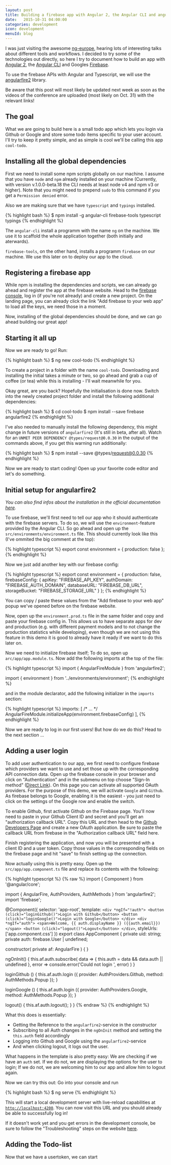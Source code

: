 ```yaml
---
layout: post
title: Building a firebase app with Angular 2, the Angular CLI and angularfire2
date:   2015-10-31 04:00:00
categories: development
icon: development
menuId: blog
---
```


I was just visiting the awesome [ng-europe](https://ngeurope.org/), hearing lots of interesting talks about different tools and workflows.
I decided to try some of the technologies out directly, so here I try to document how to build an app with [Angular 2](https://angular.io/), the [Angular CLI](https://github.com/angular/angular-cli) and Googles [Firebase](https://firebase.google.com/).

To use the firebase APIs with Angular and Typescript, we will use the [angularfire2](https://github.com/angular/angularfire2) library.

Be aware that this post will most likely be updated next week as soon as the videos of the conference are uploaded (most likely on Oct. 31) with the relevant links!

## The goal

What we are going to build here is a small todo app which lets you login via Github or Google and store some todo items specific to your user account. I'll try to keep it pretty simple, and as simple is cool we'll be calling this app `cool-todo`.

## Installing all the global dependencies

First we need to install some npm scripts globally on our machine. I assume that you have `node` and `npm` already installed on your machine (Currently, with version v.1.0.0-beta.18 the CLI needs at least node v4 and npm v3 or higher). Note that you might need to prepend `sudo` to this command if you get a `Permission denied` error.

Also we are making sure that we have `typescript` and `typings` installed.

{% highlight bash %}
$ npm install -g angular-cli firebase-tools typescript typings
{% endhighlight %}

The `angular-cli` install a programm with the name `ng` on the machine. We use it to scaffold the whole application together (both initially and aterwards).

`firebase-tools`, on the other hand, installs a programm `firebase` on our machine. We use this later on to deploy our app to the cloud.

## Registering a firebase app

While npm is installing the dependencies and scripts, we can already go ahead and register the app at the firebase website. Head to the [firebase console](https://console.firebase.google.com/), log in (if you're not already) and create a new project. On the landing page, you can already click the link "Add firebase to your web app" to load all the keys, we need those in a moment.

Now, installing of the global dependencies should be done, and we can go ahead building our great app!

## Starting it all up

Now we are ready to go! Run:

{% highlight bash %}
$ ng new cool-todo
{% endhighlight %}

To create a project in a folder with the name `cool-todo`. Downloading and installing the initial takes a minute or two, so go ahead and grab a cup of coffee (or tea) while this is installing - I'll wait meanwhile for you.

Okay great, are you back? Hopefully the initialisation is done now. Switch into the newly created project folder and install the following additional dependencies:

{% highlight bash %}
$ cd cool-todo
$ npm install --save firebase angularfire2
{% endhighlight %}

I've also needed to manually install the following dependency, this might change in future versions of `angularfire2` (It's still in beta, after all). Watch for an `UNMET PEER DEPENDENCY @types/request@0.0.30` in the output of the commands above, if you get this warning run additionally:

{% highlight bash %}
$ npm install --save @types/request@0.0.30
{% endhighlight %}

Now we are ready to start coding! Open up your favorite code editor and let's do something.

## Initial setup for angularfire2

*You can also find infos about the installation in the official documentation [here](https://github.com/angular/angularfire2/blob/master/docs/1-install-and-setup.md).*

To use firebase, we'll first need to tell our app who it should authenticate with the firebase servers. To do so, we will use the `environment`-feature provided by the Angular CLI. So go ahead and open up the `src/environments/environment.ts` file. This should currently look like this (I've ommited the big comment at the top):

{% highlight typescript %}
export const environment = {
  production: false
};
{% endhighlight %}

Now we just add another key with our firebase config:

{% highlight typescript %}
export const environment = {
  production: false,
  firebaseConfig: {
    apiKey: "FIREBASE_API_KEY",
    authDomain: "FIREBASE_AUTH_DOMAIN",
    databaseURL: "FIREBASE_DB_URL",
    storageBucket: "FIREBASE_STORAGE_URL"
  }
};
{% endhighlight %}

You can copy / paste these values from the "Add firebase to your web app" popup we've opened before on the firebase website.

Now, open up the `environment.prod.ts` file in the same folder and copy and paste your firebase config in. This allows us to have separate apps for dev and production (e.g. with different payment models and to not change the production statistics while developing), even though we are not using this feature in this demo it is good to already have it ready if we want to do this later on.

Now we need to initialize firebase itself; To do so, open up `arc/app/app.module.ts`. Now add the following imports at the top of the file:

{% highlight typescript %}
import { AngularFireModule } from 'angularfire2';

import { environment } from '../environments/environment';
{% endhighlight %}

and in the module declarator, add the following initializer in the `imports` section:

{% highlight typescript %}
  imports: [
    /* ... */
    AngularFireModule.initializeApp(environment.firebaseConfig)
  ],
{% endhighlight %}

Now we are ready to log in our first users! But how do we do this? Head to the next section ...

## Adding a user login

To add user authentication to our app, we first need to configure firebase which providers we want to use and set those up with the corresponding API connection data. Open up the firebase console in your browser and click on "Authentication" and in the submenu on top choose "Sign-In method" ([Direct Link](https://console.firebase.google.com/project/cool-todo/authentication/providers)). On this page you can activate all supported OAuth providers. For the purpose of this demo, we will activate `Google` and `Github`. As firebase belongs to Google, enabling it is the easiest - you just need to click on the settings of the Google row and enable the switch.

To enable Github, first activate Github on the Firebase page. You'll now need to paste in your Github Client ID and secret and you'll get an "authorization callback URL". Copy this URL and then head to the [Github Developers Page](https://github.com/settings/developers) and create a new OAuth application. Be sure to paste the callback URL from firebase in the "Authorization callback URL" field here.

Finish registering the application, and now you will be presented with a client ID and a user token. Copy those values in the corresponding fields on the firebase page and hit "save" to finish setting up the connection.

Now actually using this is pretty easy. Open up the `src/app/app.component.ts` file and replace its contents with the following:

{% highlight typescript %}
{% raw %}
import { Component } from '@angular/core';

import { AngularFire, AuthProviders, AuthMethods } from 'angularfire2';
import 'firebase';

@Component({
  selector: 'app-root',
  template: `
    <div *ngIf="!auth">
      <button (click)="loginGithub()">Login with Github</button>
      <button (click)="loginGoogle()">Login with Google</button>
    </div>
    <div *ngIf="auth">
      <span>Welcome, {{ auth.displayName }} ({{auth.email}})</span>
      <button (click)="logout()">Logout</button>
    </div>
  `,
  styleUrls: ['app.component.css']
})
export class AppComponent {
  private uid: string;
  private auth: firebase.User | undefined;

  constructor(
    private af: AngularFire
  ) { }
  
  ngOnInit() {
    this.af.auth.subscribe(
      data => { this.auth = data && data.auth || undefined },
      error => console.error('Could not login ', error)
    )
  }
 
  loginGithub () {
    this.af.auth.login ({
      provider: AuthProviders.Github,
      method: AuthMethods.Popup
    });
  }

  loginGoogle () {
    this.af.auth.login ({
      provider: AuthProviders.Google,
      method: AuthMethods.Popup
    });
  }

  logout() {
    this.af.auth.logout();
  }
}
{% endraw %}
{% endhighlight %}

What this does is essentially:

* Getting the Reference to the `angularfire2`-service in the constructor
* Subscribing to all Auth changes in the `ngOnInit` method and setting the `this.auth` field accordingly
* Logging into Github and Google using the `angularfire2`-service
* And when clicking logout, it logs out the user.

What happens in the template is also pretty easy: We are checking if we have an `auth` set. If we do not, we are displaying the options for the user to login; If we do not, we are welcoming him to our app and allow him to logout again.

Now we can try this out: Go into your console and run

{% highlight bash %}
$ ng serve
{% endhighlight %}

This will start a local development server with live-reload capabilities at [`http://localhost:4200`](http://localhost:4200). You can now visit this URL and you should already be able to successfully log in!

If it doesn't work yet and you get errors in the development console, be sure to follow the "Troubleshooting" steps on the website [here](https://github.com/angular/angularfire2/blob/master/docs/1-install-and-setup.md#user-content-troubleshooting).

## Adding the Todo-list

Now that we have a usertoken, we can start 